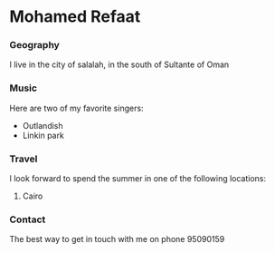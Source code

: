 # Mohamed Refaat

### Geography
I live in the city of salalah, in the south of Sultante of Oman

### Music

Here are two of my favorite singers: 

- Outlandish
- Linkin park

### Travel

I look forward to spend the summer in one of the following locations:

1. Cairo

### Contact

The best way to get in touch with me on phone 95090159
